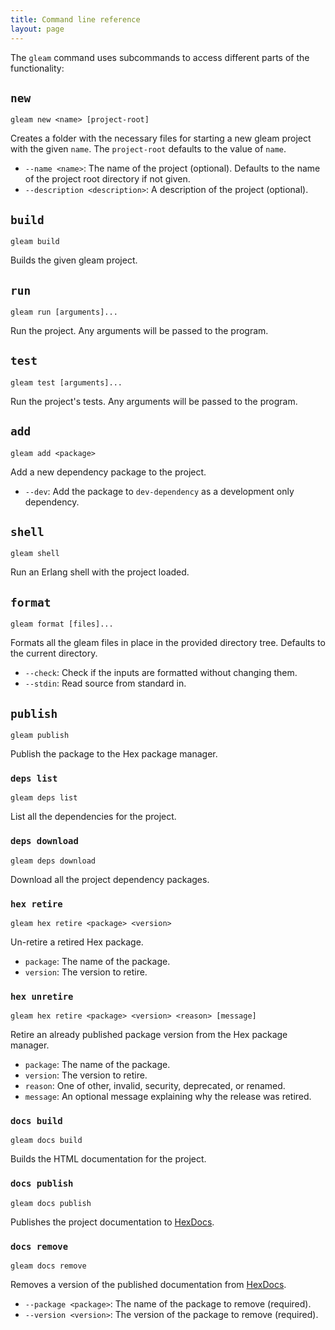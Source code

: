 ```yaml
---
title: Command line reference
layout: page
---
```


The `gleam` command uses subcommands to access different parts of the functionality:

## `new`

`gleam new <name> [project-root]`

Creates a folder with the necessary files for starting a new gleam project with
the given `name`.  The `project-root` defaults to the value of `name`.

- `--name <name>`: The name of the project (optional). Defaults to the name of
  the project root directory if not given.
- `--description <description>`: A description of the project (optional).


## `build`

`gleam build`

Builds the given gleam project.


## `run`

`gleam run [arguments]...`

Run the project. Any arguments will be passed to the program.


## `test`

`gleam test [arguments]...`

Run the project's tests. Any arguments will be passed to the program.


## `add`

`gleam add <package>`

Add a new dependency package to the project.

- `--dev`: Add the package to `dev-dependency` as a development only dependency.


## `shell`

`gleam shell`

Run an Erlang shell with the project loaded.


## `format`

`gleam format [files]...`

Formats all the gleam files in place in the provided directory tree. Defaults to
the current directory.

- `--check`: Check if the inputs are formatted without changing them.
- `--stdin`: Read source from standard in.


## `publish`

`gleam publish`

Publish the package to the Hex package manager.


### `deps list`

`gleam deps list`

List all the dependencies for the project.


### `deps download`

`gleam deps download`

Download all the project dependency packages.


### `hex retire`

`gleam hex retire <package> <version>`

Un-retire a retired Hex package.

- `package`: The name of the package.
- `version`: The version to retire.


### `hex unretire`

`gleam hex retire <package> <version> <reason> [message]`

Retire an already published package version from the Hex package manager.

- `package`: The name of the package.
- `version`: The version to retire.
- `reason`: One of other, invalid, security, deprecated, or renamed.
- `message`: An optional message explaining why the release was retired.


### `docs build`

`gleam docs build`

Builds the HTML documentation for the project.


### `docs publish`

`gleam docs publish`

Publishes the project documentation to [HexDocs](hexdocs.pm).


### `docs remove`

`gleam docs remove`

Removes a version of the published documentation from [HexDocs](hexdocs.pm).

- `--package <package>`: The name of the package to remove (required).
- `--version <version>`: The version of the package to remove (required).

